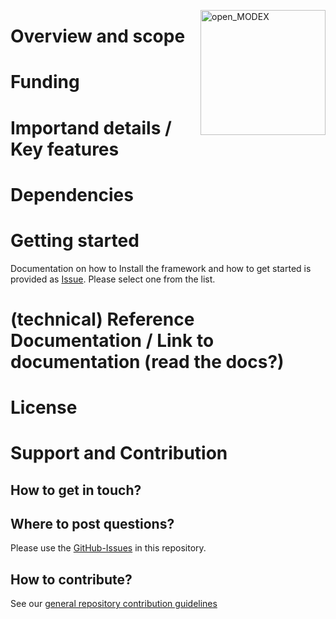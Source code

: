 <a href="https://reiner-lemoine-institut.de/open_modex/"><img align="right" width="200" height="200" src="https://avatars2.githubusercontent.com/u/47811754?s=200&v=4" alt="open_MODEX"></a>


# Overview and scope

# Funding

# Importand details / Key features

# Dependencies

# Getting started
Documentation on how to Install the framework and how to get started is provided as [Issue](https://github.com/open-modex/models/issues?q=label%3Abalmorel-framework-dev-docs+label%3Abalmorel-model-dev-docs). Please select one from the list.

# (technical) Reference Documentation / Link to documentation (read the docs?)

# License

# Support and Contribution

## How to get in touch? 

## Where to post questions?
Please use the [GitHub-Issues](https://github.com/open-modex/models/issues/new/choose) in this repository.

## How to contribute?
See our [general repository contribution guidelines](https://github.com/open-modex/models/blob/develop/CONTRIBUTING.md)

